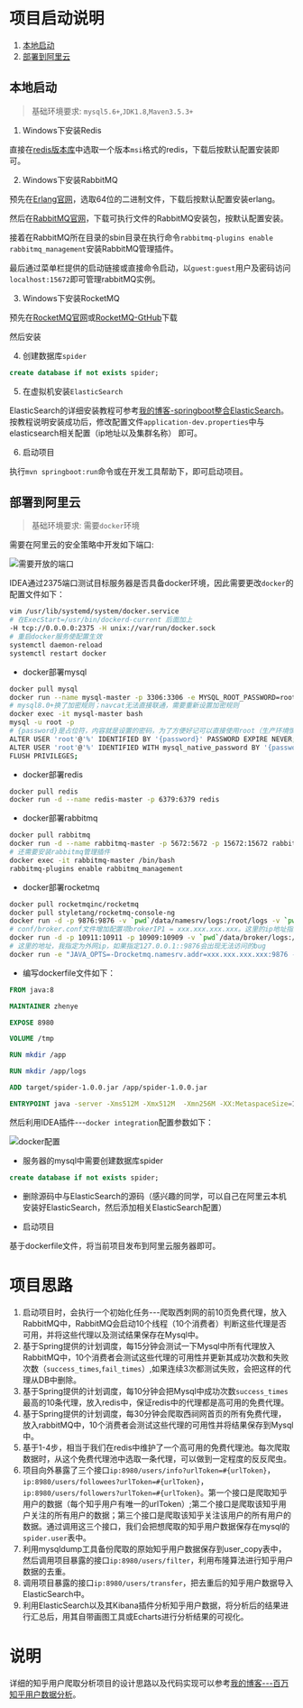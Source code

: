 # 项目启动说明

1. <a href="#run-local">本地启动</a>
2. <a href="#run-remote">部署到阿里云</a>

## <div id="run-local">本地启动</div>

> 基础环境要求: `mysql5.6+`,`JDK1.8`,`Maven3.5.3+`

1. Windows下安装Redis

直接在[redis版本库](https://github.com/microsoftarchive/redis/releases)中选取一个版本`msi`格式的redis，下载后按默认配置安装即可。

2. Windows下安装RabbitMQ

预先在[Erlang官网](https://www.erlang.org/downloads)，选取64位的二进制文件，下载后按默认配置安装erlang。

然后在[RabbitMQ官网](https://www.rabbitmq.com/install-windows.html)，下载可执行文件的RabbitMQ安装包，按默认配置安装。

接着在RabbitMQ所在目录的sbin目录在执行命令`rabbitmq-plugins enable rabbitmq_management`安装RabbitMQ管理插件。

最后通过菜单栏提供的启动链接或直接命令启动，以`guest:guest`用户及密码访问`localhost:15672`即可管理rabbitMQ实例。

3. Windows下安装RocketMQ

预先在[RocketMQ官网](http://rocketmq.apache.org/)或[RocketMQ-GtHub](https://github.com/apache/rocketmq/releases)下载

然后安装

4. 创建数据库`spider`

```sql
create database if not exists spider;
```

5. 在虚拟机安装`ElasticSearch`

ElasticSearch的详细安装教程可参考[我的博客-springboot整合ElasticSearch](https://blog.csdn.net/UtopiaOfArtoria/article/details/88403459)。
按教程说明安装成功后，修改配置文件`application-dev.properties`中与elasticsearch相关配置（ip地址以及集群名称） 即可。

6. 启动项目

执行`mvn springboot:run`命令或在开发工具帮助下，即可启动项目。

## <div id="run-remote">部署到阿里云</div>

> 基础环境要求: 需要`docker`环境

需要在阿里云的安全策略中开发如下端口:

![需要开放的端口](readme-images/aliyun-port.png)

IDEA通过2375端口测试目标服务器是否具备docker环境，因此需要更改`docker`的配置文件如下：

```bash
vim /usr/lib/systemd/system/docker.service
# 在ExecStart=/usr/bin/dockerd-current 后面加上
-H tcp://0.0.0.0:2375 -H unix://var/run/docker.sock
# 重启docker服务使配置生效
systemctl daemon-reload
systemctl restart docker
```

- docker部署mysql

```bash
docker pull mysql
docker run --name mysql-master -p 3306:3306 -e MYSQL_ROOT_PASSWORD=root -d mysql
# mysql8.0+换了加密规则；navcat无法直接联通，需要重新设置加密规则
docker exec -it mysql-master bash
mysql -u root -p
# {password}是占位符，内容就是设置的密码，为了方便好记可以直接使用root（生产环境慎用）
ALTER USER 'root'@'%' IDENTIFIED BY '{password}' PASSWORD EXPIRE NEVER;
ALTER USER 'root'@'%' IDENTIFIED WITH mysql_native_password BY '{password}';
FLUSH PRIVILEGES;
```

- docker部署redis

```bash
docker pull redis
docker run -d --name redis-master -p 6379:6379 redis
```

- docker部署rabbitmq

```bash
docker pull rabbitmq
docker run -d --name rabbitmq-master -p 5672:5672 -p 15672:15672 rabbitmq
# 还需要安装rabbitmq管理插件
docker exec -it rabbitmq-master /bin/bash
rabbitmq-plugins enable rabbitmq_management
```

- docker部署rocketmq

```bash
docker pull rocketmqinc/rocketmq
docker pull styletang/rocketmq-console-ng
docker run -d -p 9876:9876 -v `pwd`/data/namesrv/logs:/root/logs -v `pwd`/data/namesrv/store:/root/store --name rmqnamesrv  rocketmqinc/rocketmq sh mqnamesrv
# conf/broker.conf文件增加配置项brokerIP1 = xxx.xxx.xxx.xxx。这里的ip地址指定为外网地址。并且docker启动时需要增加命令参数-c ../conf/broker.conf。因为rockerMQ broker默认会选择内网地址。只有当参数行中有-c参数时才会使用配置文件的参数
docker run -d -p 10911:10911 -p 10909:10909 -v `pwd`/data/broker/logs:/root/logs -v `pwd`/data/broker/store:/root/store --name rmqbroker --link rmqnamesrv:namesrv -e "NAMESRV_ADDR=namesrv:9876" rocketmqinc/rocketmq sh mqbroker -c ../conf/broker.conf
# 这里的地址，我指定为外网ip，如果指定127.0.0.1::9876会出现无法访问的bug
docker run -e "JAVA_OPTS=-Drocketmq.namesrv.addr=xxx.xxx.xxx.xxx:9876 -Dcom.rocketmq.sendMessageWithVIPChannel=false" -p 8080:8080 -t styletang/rocketmq-console-ng
```

- 编写dockerfile文件如下：

```dockerfile
FROM java:8

MAINTAINER zhenye

EXPOSE 8980

VOLUME /tmp

RUN mkdir /app

RUN mkdir /app/logs

ADD target/spider-1.0.0.jar /app/spider-1.0.0.jar

ENTRYPOINT java -server -Xms512M -Xmx512M  -Xmn256M -XX:MetaspaceSize=128M -XX:MaxMetaspaceSize=128M -Xdebug -Xrunjdwp:server=y,transport=dt_socket,suspend=n,address=8080 -Xverify:none -XX:+DisableExplicitGC -Djava.awt.headless=true -Djava.security.egd=file:/dev/./urandom -Duser.timezone=GMT+08 -Dspring.profiles.active=prod -jar /app/spider-1.0.0.jar
```

然后利用IDEA插件---`docker integration`配置参数如下：

![docker配置](readme-images/docker-configurations.png)

- 服务器的mysql中需要创建数据库spider

```sql
create database if not exists spider;
```

- 删除源码中与ElasticSearch的源码（感兴趣的同学，可以自己在阿里云本机安装好ElasticSearch，然后添加相关ElasticSearch配置）

- 启动项目

基于dockerfile文件，将当前项目发布到阿里云服务器即可。

# 项目思路

1. 启动项目时，会执行一个初始化任务---爬取西刺网的前10页免费代理，放入RabbitMQ中，RabbitMQ会启动10个线程（10个消费者）判断这些代理是否可用，并将这些代理以及测试结果保存在Mysql中。
2. 基于Spring提供的计划调度，每15分钟会测试一下Mysql中所有代理放入RabbitMQ中，10个消费者会测试这些代理的可用性并更新其成功次数和失败次数（`success_times`,`fail_times`）,如果连续3次都测试失败，会把这样的代理从DB中删除。
3. 基于Spring提供的计划调度，每10分钟会把Mysql中成功次数`success_times`最高的10条代理，放入redis中，保证redis中的代理都是高可用的免费代理。
4. 基于Spring提供的计划调度，每30分钟会爬取西祠网首页的所有免费代理，放入rabbitMQ中，10个消费者会测试这些代理的可用性并将结果保存到Mysql中。
5. 基于1-4步，相当于我们在redis中维护了一个高可用的免费代理池。每次爬取数据时，从这个免费代理池中选取一条代理，可以做到一定程度的反反爬虫。
6. 项目向外暴露了三个接口`ip:8980/users/info?urlToken=#{urlToken}`，`ip:8980/users/followees?urlToken=#{urlToken}`，`ip:8980/users/followers?urlToken=#{urlToken}`。第一个接口是爬取知乎用户的数据（每个知乎用户有唯一的urlToken）;第二个接口是爬取该知乎用户关注的所有用户的数据；第三个接口是爬取该知乎关注该用户的所有用户的数据。通过调用这三个接口，我们会把想爬取的知乎用户数据保存在mysql的`spider.user`表中。
7. 利用mysqldump工具备份爬取的原始知乎用户数据保存到user_copy表中，然后调用项目暴露的接口`ip:8980/users/filter`，利用布隆算法进行知乎用户数据的去重。
8. 调用项目暴露的接口`ip:8980/users/transfer`，把去重后的知乎用户数据导入ElasticSearch中。
9. 利用ElasticSearch以及其Kibana插件分析知乎用户数据，将分析后的结果进行汇总后，用其自带画图工具或Echarts进行分析结果的可视化。

# 说明

详细的知乎用户爬取分析项目的设计思路以及代码实现可以参考[我的博客---百万知乎用户数据分析](https://blog.csdn.net/UtopiaOfArtoria/article/details/100077249)。